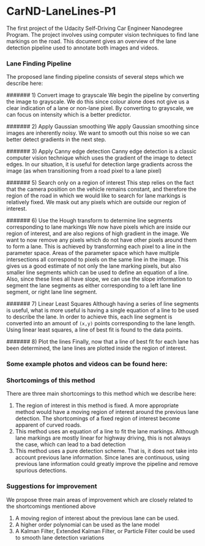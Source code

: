 # CarND-LaneLines-P1
The first project of the Udacity Self-Driving Car Engineer Nanodegree Program. The project involves using computer vision techniques to find lane markings on the road. This document gives an overview of the lane detection pipeline used to annotate both images and videos.

### Lane Finding Pipeline
The proposed lane finding pipeline consists of several steps which we describe here:

####### 1) Convert image to grayscale
We begin the pipeline by converting the image to grayscale. We do this since colour alone does not give us a clear indication of a lane or non-lane pixel. By converting to grayscale, we can focus on intensity which is a better predictor.

####### 2) Apply Gaussian smoothing
We apply Gaussian smoothing since images are inherently noisy. We want to smooth out this noise so we can better detect gradients in the next step.

####### 3) Apply Canny edge detection
Canny edge detection is a classic computer vision technique which uses the gradient of the image to detect edges. In our situation, it is useful for detection large gradients across the image (as when transitioning from a road pixel to a lane pixel)

####### 5) Search only on a region of interest
This step relies on the fact that the camera position on the vehicle remains constant, and therefore the region of the road in which we would like to search for lane markings is relatively fixed. We mask out any pixels which are outside our region of interest.

####### 6) Use the Hough transform to determine line segments corresponding to lane markings
We now have pixels which are inside our region of interest, and are also regions of high gradient in the image. We want to now remove any pixels which do not have other pixels around them to form a lane. This is achieved by transforming each pixel to a line in the parameter space. Areas of the parameter space which have multiple intersections all correspond to pixels on the same line in the image. This gives us a good estimate of not only the lane marking pixels, but also smaller line segments which can be used to define an equation of a line. Also, since these lines all have slope, we can use the slope information to segment the lane segments as either corresponding to a left lane line segment, or right lane line segment.

####### 7) Linear Least Squares
Although having a series of line segments is useful, what is more useful is having a single equation of a line to be used to describe the lane. In order to achieve this, each line segment is converted into an amount of `(x,y)` points corresponding to the lane length. Using linear least squares, a line of best fit is found to the data points.

####### 8) Plot the lines
Finally, now that a line of best fit for each lane has been determined, the lane lines are plotted inside the region of interest.

### Some example photos and videos can be found here:

### Shortcomings of this method
There are three main shortcomings to this method which we describe here:
1. The region of interest in this method is fixed. A more appropriate method would have a moving region of interest around the previous lane detection. The shortcomings of a fixed region of interest become apparent of curved roads.
2. This method uses an equation of a line to fit the lane markings. Although lane markings are mostly linear for highway driving, this is not always the case, which can lead to a bad detection
3. This method uses a pure detection scheme. That is, it does not take into account previous lane information. Since lanes are continuous, using previous lane information could greatly improve the pipeline and remove spurious detections.

### Suggestions for improvement
We propose three main areas of improvement which are closely related to the shortcomings mentioned above
1. A moving region of interest about the previous lane can be used.
2. A higher order polynomial can be used as the lane model
3. A Kalman Filter, Extended Kalman Filter, or Particle Filter could be used to smooth lane detection variations
